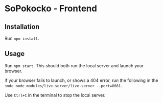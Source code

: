 # SoPokocko - Frontend #

## Installation ##
Run `npm install`.

## Usage ##
Run `npm start`. This should both run the local server and launch your browser.

If your browser fails to launch, or shows a 404 error, run the following in the `node node_modules/live-server/live-server --port=8081`.

Use `Ctrl+C` in the terminal to stop the local server.
